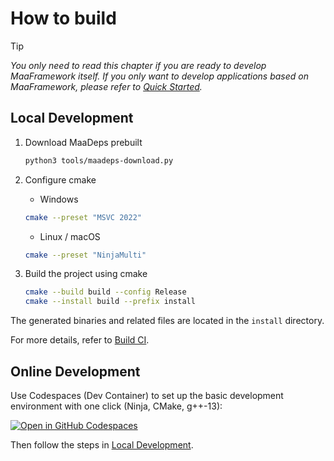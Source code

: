 # How to build

> [!TIP]
> _You only need to read this chapter if you are ready to develop MaaFramework itself. If you only want to develop applications based on MaaFramework, please refer to [Quick Started](1.1-QuickStarted.md)._

## Local Development

1. Download MaaDeps prebuilt

    ```sh
    python3 tools/maadeps-download.py
    ```

2. Configure cmake

    - Windows

    ```bash
    cmake --preset "MSVC 2022"
    ```

    - Linux / macOS

    ```bash
    cmake --preset "NinjaMulti"
    ```

3. Build the project using cmake

    ```bash
    cmake --build build --config Release
    cmake --install build --prefix install
    ```

The generated binaries and related files are located in the `install` directory.

For more details, refer to [Build CI](https://github.com/MaaXYZ/MaaFramework/blob/main/.github/workflows/build.yml).

## Online Development

Use Codespaces (Dev Container) to set up the basic development environment with one click (Ninja, CMake, g++-13):

[![Open in GitHub Codespaces](https://github.com/codespaces/badge.svg)](https://github.com/codespaces/new?hide_repo_select=true&ref=master&repo=632024122)

Then follow the steps in [Local Development](#local-development).
